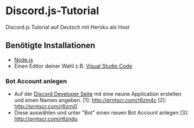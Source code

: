 # Discord.js-Tutorial
Discord.js Tutorial auf Deutsch mit Heroku als Host


## Benötigte Installationen
- [Node.js](https://nodejs.org/en/)
- Einen Editor deiner Wahl
  z.B. [Visual Studio Code](https://code.visualstudio.com/download)
  
### Bot Account anlegen
- Auf der [Discord Developer Seite](https://discordapp.com/developers/applications)
  mit eine neune Application erstellen und einen Namen angeben.
  [1]: http://prntscr.com/r6zm4c
  [2]: http://prntscr.com/r6zmj0
- Diese auswählen und unter "Bot" einen neuen Bot Account anlegen
  [3]: http://prntscr.com/r6zndu

  
